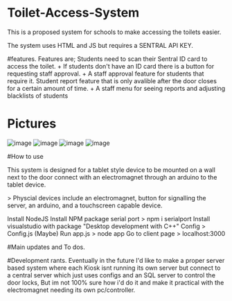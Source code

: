 # Toilet-Access-System
This is a proposed system for schools to make accessing the toilets easier.


<p>The system uses HTML and JS but requires a SENTRAL API KEY.</p>
#features.
Features are; 
  Students need to scan their Sentral ID card to access the toilet.
    + If students don't have an ID card there is a button for requesting staff approval.
    + A staff approval feature for students that require it.
  Student report feature that is only avalible after the door closes for a certain amount of time.
    + A staff menu for seeing reports and adjusting blacklists of students

  # Pictures
  ![image](https://github.com/Waffle408/Toilet-Access-System/assets/96460369/f8d8b0c3-0780-4d69-9d44-693c3c64b6e7)
  ![image](https://github.com/Waffle408/Toilet-Access-System/assets/96460369/57dbf77d-ccd1-4dd1-91ef-b7f4238211b1)
![image](https://github.com/Waffle408/Toilet-Access-System/assets/96460369/4d3a9c87-5286-4821-aa19-715ddc9fca1a)
![image](https://github.com/Waffle408/Toilet-Access-System/assets/96460369/9d4a0368-6180-41c9-b775-a4dcc1984649)

    


#How to use
<p>This system is designed for a tablet style device to be mounted on a wall next to the door connect with an electromagnet through an arduino to the tablet device.</p>
<p>  > Physcial devices include an electromagnet, button for signalling the server, an arduino, and a touchscreen capable device.</p>
Install NodeJS
Install NPM package serial port
  > npm i serialport
Install visualstudio with package "Desktop development with C++" 
Config > Config.js (Maybe)   
Run app.js 
  > node app
Go to client page
  > localhost:3000 




#Main updates and To dos.



#Development rants.
Eventually in the future I'd like to make a proper server based system where each Kiosk isnt running its own server but connect to a central server which just uses configs and an SQL server to control the door locks, But im not 100% sure how i'd do it and make it practical with the electromagnet needing its own pc/controller. 


